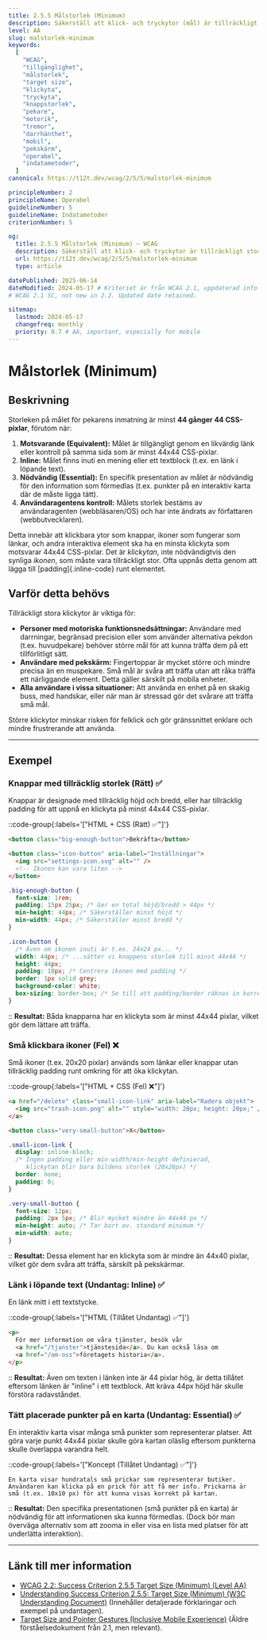 ```yaml
---
title: 2.5.5 Målstorlek (Minimum)
description: Säkerställ att klick- och tryckytor (mål) är tillräckligt stora för att vara lätta att träffa, med vissa undantag.
level: AA
slug: malstorlek-minimum
keywords:
  [
    "WCAG",
    "tillgänglighet",
    "målstorlek",
    "target size",
    "klickyta",
    "tryckyta",
    "knappstorlek",
    "pekare",
    "motorik",
    "tremor",
    "darrhänthet",
    "mobil",
    "pekskärm",
    "operabel",
    "indatametoder",
  ]
canonical: https://t12t.dev/wcag/2/5/5/malstorlek-minimum

principleNumber: 2
principleName: Operabel
guidelineNumber: 5
guidelineName: Indatametoder
criterionNumber: 5

og:
  title: 2.5.5 Målstorlek (Minimum) – WCAG
  description: Säkerställ att klick- och tryckytor är tillräckligt stora.
  url: https://t12t.dev/wcag/2/5/5/malstorlek-minimum
  type: article

datePublished: 2025-06-14
dateModified: 2024-05-17 # Kriteriet är från WCAG 2.1, uppdaterad info 2.2
# WCAG 2.1 SC, not new in 2.2. Updated date retained.

sitemap:
  lastmod: 2024-05-17
  changefreq: monthly
  priority: 0.7 # AA, important, especially for mobile
---
```


# Målstorlek (Minimum)

## Beskrivning

Storleken på målet för pekarens inmatning är minst **44 gånger 44 CSS-pixlar**, förutom när:

1.  **Motsvarande (Equivalent):** Målet är tillgängligt genom en likvärdig länk eller kontroll på samma sida som är minst 44x44 CSS-pixlar.
2.  **Inline:** Målet finns inuti en mening eller ett textblock (t.ex. en länk i löpande text).
3.  **Nödvändig (Essential):** En specifik presentation av målet är nödvändig för den information som förmedlas (t.ex. punkter på en interaktiv karta där de måste ligga tätt).
4.  **Användaragentens kontroll:** Målets storlek bestäms av användaragenten (webbläsaren/OS) och har inte ändrats av författaren (webbutvecklaren).

Detta innebär att klickbara ytor som knappar, ikoner som fungerar som länkar, och andra interaktiva element ska ha en minsta klickyta som motsvarar 44x44 CSS-pixlar. Det är _klickytan_, inte nödvändigtvis den synliga _ikonen_, som måste vara tillräckligt stor. Ofta uppnås detta genom att lägga till [padding]{.inline-code} runt elementet.

## Varför detta behövs

Tillräckligt stora klickytor är viktiga för:

- **Personer med motoriska funktionsnedsättningar:** Användare med darrningar, begränsad precision eller som använder alternativa pekdon (t.ex. huvudpekare) behöver större mål för att kunna träffa dem på ett tillförlitligt sätt.
- **Användare med pekskärm:** Fingertoppar är mycket större och mindre precisa än en muspekare. Små mål är svåra att träffa utan att råka träffa ett närliggande element. Detta gäller särskilt på mobila enheter.
- **Alla användare i vissa situationer:** Att använda en enhet på en skakig buss, med handskar, eller när man är stressad gör det svårare att träffa små mål.

Större klickytor minskar risken för felklick och gör gränssnittet enklare och mindre frustrerande att använda.

---

## Exempel

### Knappar med tillräcklig storlek (Rätt) ✅

Knappar är designade med tillräcklig höjd och bredd, eller har tillräcklig padding för att uppnå en klickyta på minst 44x44 CSS-pixlar.

::code-group{:labels='["HTML + CSS (Rätt) ✅"]'}

```html showLineNumbers
<button class="big-enough-button">Bekräfta</button>

<button class="icon-button" aria-label="Inställningar">
  <img src="settings-icon.svg" alt="" />
  <!-- Ikonen kan vara liten -->
</button>
```

```css showLineNumbers
.big-enough-button {
  font-size: 1rem;
  padding: 15px 25px; /* Ger en total höjd/bredd > 44px */
  min-height: 44px; /* Säkerställer minst höjd */
  min-width: 44px; /* Säkerställer minst bredd */
}

.icon-button {
  /* Även om ikonen inuti är t.ex. 24x24 px... */
  width: 44px; /* ...sätter vi knappens storlek till minst 44x44 */
  height: 44px;
  padding: 10px; /* Centrera ikonen med padding */
  border: 1px solid grey;
  background-color: white;
  box-sizing: border-box; /* Se till att padding/border räknas in korrekt */
}
```

::
**Resultat:** Båda knapparna har en klickyta som är minst 44x44 pixlar, vilket gör dem lättare att träffa.

### Små klickbara ikoner (Fel) ❌

Små ikoner (t.ex. 20x20 pixlar) används som länkar eller knappar utan tillräcklig padding runt omkring för att öka klickytan.

::code-group{:labels='["HTML + CSS (Fel) ❌"]'}

```html showLineNumbers
<a href="/delete" class="small-icon-link" aria-label="Radera objekt">
  <img src="trash-icon.png" alt="" style="width: 20px; height: 20px;" />
</a>

<button class="very-small-button">X</button>
```

```css showLineNumbers
.small-icon-link {
  display: inline-block;
  /* Ingen padding eller min-width/min-height definierad,
     klickytan blir bara bildens storlek (20x20px) */
  border: none;
  padding: 0;
}

.very-small-button {
  font-size: 12px;
  padding: 2px 5px; /* Blir mycket mindre än 44x44 px */
  min-height: auto; /* Tar bort ev. standard minimum */
  min-width: auto;
}
```

::
**Resultat:** Dessa element har en klickyta som är mindre än 44x40 pixlar, vilket gör dem svåra att träffa, särskilt på pekskärmar.

### Länk i löpande text (Undantag: Inline) ✅

En länk mitt i ett textstycke.

::code-group{:labels='["HTML (Tillåtet Undantag) ✅"]'}

```html showLineNumbers
<p>
  För mer information om våra tjänster, besök vår
  <a href="/tjanster">tjänstesida</a>. Du kan också läsa om
  <a href="/om-oss">företagets historia</a>.
</p>
```

::
**Resultat:** Även om texten i länken inte är 44 pixlar hög, är detta tillåtet eftersom länken är "inline" i ett textblock. Att kräva 44px höjd här skulle förstöra radavståndet.

### Tätt placerade punkter på en karta (Undantag: Essential) ✅

En interaktiv karta visar många små punkter som representerar platser. Att göra varje punkt 44x44 pixlar skulle göra kartan oläslig eftersom punkterna skulle överlappa varandra helt.

::code-group{:labels='["Koncept (Tillåtet Undantag) ✅"]'}

```text [Beskrivning]
En karta visar hundratals små prickar som representerar butiker. Användaren kan klicka på en prick för att få mer info. Prickarna är små (t.ex. 10x10 px) för att kunna visas korrekt på kartan.
```

::
**Resultat:** Den specifika presentationen (små punkter på en karta) är nödvändig för att informationen ska kunna förmedlas. (Dock bör man överväga alternativ som att zooma in eller visa en lista med platser för att underlätta interaktion).

---

## Länk till mer information

- [WCAG 2.2: Success Criterion 2.5.5 Target Size (Minimum) (Level AA)](https://www.w3.org/WAI/WCAG22/Understanding/target-size-minimum.html)
- [Understanding Success Criterion 2.5.5: Target Size (Minimum) (W3C Understanding Document)](https://www.w3.org/WAI/WCAG22/Understanding/target-size-minimum.html) (Innehåller detaljerade förklaringar och exempel på undantagen).
- [Target Size and Pointer Gestures (Inclusive Mobile Experience)](https://www.w3.org/WAI/WCAG21/Understanding/target-size.html) (Äldre förståelsedokument från 2.1, men relevant).
